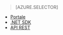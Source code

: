 > [AZURE.SELECTOR]
- [Portale](../articles/media-services-portal-get-started.md)
- [.NET SDK](../articles/media-services-dotnet-get-started.md)
- [API REST](../articles/media-services-rest-get-started.md)

<!--HONumber=52-->
